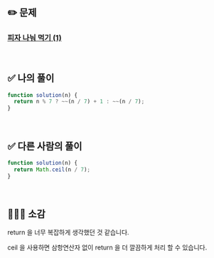 ## ✏️ 문제

### [피자 나눠 먹기 (1)](https://school.programmers.co.kr/learn/courses/30/lessons/120814)

<br>

## ✅ 나의 풀이

```javascript
function solution(n) {
  return n % 7 ? ~~(n / 7) + 1 : ~~(n / 7);
}
```

<br>

## ✅ 다른 사람의 풀이

```javascript
function solution(n) {
  return Math.ceil(n / 7);
}
```

<br>

## 💁🏻‍♀️ 소감

return 을 너무 복잡하게 생각했던 것 같습니다.

ceil 을 사용하면 삼항연산자 없이 return 을 더 깔끔하게 처리 할 수 있습니다.
